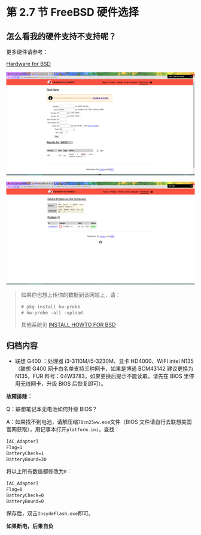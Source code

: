 # 第 2.7 节 FreeBSD 硬件选择

## 怎么看我的硬件支持不支持呢？

更多硬件请参考：

[Hardware for BSD](https://bsd-hardware.info/?view=search)

![Hardware for BSD](../.gitbook/assets/h1.png)

![Hardware for BSD](../.gitbook/assets/h2.png)

> 如果你也想上传你的数据到该网站上，请：
>
> ```shell-session
> # pkg install hw-probe
> # hw-probe -all -upload
> ```
>
> 其他系统见 [INSTALL HOWTO FOR BSD](https://github.com/linuxhw/hw-probe/blob/master/INSTALL.BSD.md)


## 归档内容

* 联想 G400 ：处理器 i3-3110M/i5-3230M、显卡 HD4000、WIFI intel N135（联想 G400 网卡白名单支持三种网卡，如果是博通 BCM43142 建议更换为 N135，FUR 料号：04W3783，如果更换后提示不能读取，请先在 BIOS 里停用无线网卡，升级 BIOS 后恢复即可）。

**故障排除：**

Q：联想笔记本无电池如何升级 BIOS？

A：如果找不到电池，请解压缩`78cn25ww.exe`文件（BIOS 文件请自行去联想美国官网获取），用记事本打开`platform.ini`，查找：

```shell-session
[AC_Adapter]
Flag=1
BatteryCheck=1
BatteryBound=30
```

将以上所有数值都修改为`0`：

```shell-session
[AC_Adapter]
Flag=0
BatteryCheck=0
BatteryBound=0
```

保存后，双击`InsydeFlash.exe`即可。

**如果断电，后果自负**

